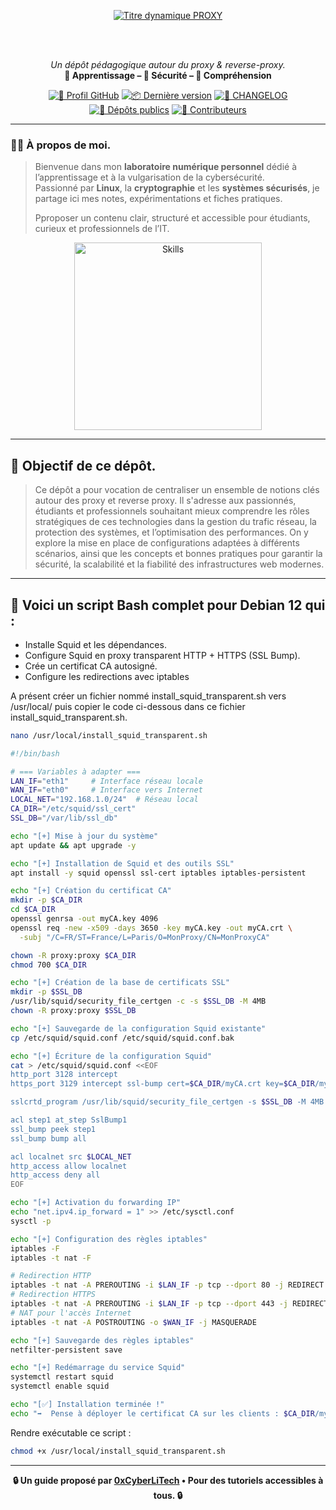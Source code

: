 <div align="center">

  <br></br>
  
  <a href="https://github.com/0xCyberLiTech">
    <img src="https://readme-typing-svg.herokuapp.com?font=JetBrains+Mono&size=50&duration=6000&pause=1000000000&color=FF0048&center=true&vCenter=true&width=1100&lines=%3EPROXY_" alt="Titre dynamique PROXY" />
  </a>
  
  <br></br>

  <p align="center">
    <em>Un dépôt pédagogique autour du proxy & reverse-proxy.</em><br>
    <b>📘 Apprentissage – 🔐 Sécurité – 🧠 Compréhension</b>
  </p>

  [![🔗 Profil GitHub](https://img.shields.io/badge/Profil-GitHub-181717?logo=github&style=flat-square)](https://github.com/0xCyberLiTech)
  [![📦 Dernière version](https://img.shields.io/github/v/release/0xCyberLiTech/Proxy?label=version&style=flat-square&color=blue)](https://github.com/0xCyberLiTech/Proxy/releases/latest)
  [![📄 CHANGELOG](https://img.shields.io/badge/📄%20Changelog-Proxy-blue?style=flat-square)](https://github.com/0xCyberLiTech/Proxy/blob/main/CHANGELOG.md)
  [![📂 Dépôts publics](https://img.shields.io/badge/Dépôts-publics-blue?style=flat-square)](https://github.com/0xCyberLiTech?tab=repositories)
  [![👥 Contributeurs](https://img.shields.io/badge/👥%20Contributeurs-cliquez%20ici-007ec6?style=flat-square)](https://github.com/0xCyberLiTech/Proxy/graphs/contributors)

</div>

---

### 👨‍💻 **À propos de moi.**

> Bienvenue dans mon **laboratoire numérique personnel** dédié à l’apprentissage et à la vulgarisation de la cybersécurité.  
> Passionné par **Linux**, la **cryptographie** et les **systèmes sécurisés**, je partage ici mes notes, expérimentations et fiches pratiques.  
>  
> Pproposer un contenu clair, structuré et accessible pour étudiants, curieux et professionnels de l’IT.  

<p align="center">
  <a href="https://github.com/0xCyberLiTech" target="_blank" rel="noopener">
    <img src="https://skillicons.dev/icons?i=linux,debian,bash,docker,nginx,git,vim" alt="Skills" alt="Logo techno" width="300">
  </a>
</p>

---

## 🎯 **Objectif de ce dépôt.**

> Ce dépôt a pour vocation de centraliser un ensemble de notions clés autour des proxy et reverse proxy. Il s'adresse aux passionnés, étudiants et professionnels souhaitant mieux comprendre les rôles stratégiques de ces technologies dans la
> gestion du trafic réseau, la protection des systèmes, et l’optimisation des performances.
> On y explore la mise en place de configurations adaptées à différents scénarios, ainsi que les concepts et bonnes pratiques pour garantir la sécurité, la scalabilité et la fiabilité des infrastructures web modernes.

---

## 🔐 Voici un script Bash complet pour Debian 12 qui :

- Installe Squid et les dépendances.
- Configure Squid en proxy transparent HTTP + HTTPS (SSL Bump).
- Crée un certificat CA autosigné.
- Configure les redirections avec iptables

A présent créer un fichier nommé install_squid_transparent.sh vers /usr/local/ puis copier le code ci-dessous dans ce fichier install_squid_transparent.sh.

```bash
nano /usr/local/install_squid_transparent.sh
```

```bash
#!/bin/bash

# === Variables à adapter ===
LAN_IF="eth1"     # Interface réseau locale
WAN_IF="eth0"     # Interface vers Internet
LOCAL_NET="192.168.1.0/24"  # Réseau local
CA_DIR="/etc/squid/ssl_cert"
SSL_DB="/var/lib/ssl_db"

echo "[+] Mise à jour du système"
apt update && apt upgrade -y

echo "[+] Installation de Squid et des outils SSL"
apt install -y squid openssl ssl-cert iptables iptables-persistent

echo "[+] Création du certificat CA"
mkdir -p $CA_DIR
cd $CA_DIR
openssl genrsa -out myCA.key 4096
openssl req -new -x509 -days 3650 -key myCA.key -out myCA.crt \
  -subj "/C=FR/ST=France/L=Paris/O=MonProxy/CN=MonProxyCA"

chown -R proxy:proxy $CA_DIR
chmod 700 $CA_DIR

echo "[+] Création de la base de certificats SSL"
mkdir -p $SSL_DB
/usr/lib/squid/security_file_certgen -c -s $SSL_DB -M 4MB
chown -R proxy:proxy $SSL_DB

echo "[+] Sauvegarde de la configuration Squid existante"
cp /etc/squid/squid.conf /etc/squid/squid.conf.bak

echo "[+] Écriture de la configuration Squid"
cat > /etc/squid/squid.conf <<EOF
http_port 3128 intercept
https_port 3129 intercept ssl-bump cert=$CA_DIR/myCA.crt key=$CA_DIR/myCA.key generate-host-certificates=on dynamic_cert_mem_cache_size=4MB

sslcrtd_program /usr/lib/squid/security_file_certgen -s $SSL_DB -M 4MB

acl step1 at_step SslBump1
ssl_bump peek step1
ssl_bump bump all

acl localnet src $LOCAL_NET
http_access allow localnet
http_access deny all
EOF

echo "[+] Activation du forwarding IP"
echo "net.ipv4.ip_forward = 1" >> /etc/sysctl.conf
sysctl -p

echo "[+] Configuration des règles iptables"
iptables -F
iptables -t nat -F

# Redirection HTTP
iptables -t nat -A PREROUTING -i $LAN_IF -p tcp --dport 80 -j REDIRECT --to-port 3128
# Redirection HTTPS
iptables -t nat -A PREROUTING -i $LAN_IF -p tcp --dport 443 -j REDIRECT --to-port 3129
# NAT pour l'accès Internet
iptables -t nat -A POSTROUTING -o $WAN_IF -j MASQUERADE

echo "[+] Sauvegarde des règles iptables"
netfilter-persistent save

echo "[+] Redémarrage du service Squid"
systemctl restart squid
systemctl enable squid

echo "[✅] Installation terminée !"
echo "➡️  Pense à déployer le certificat CA sur les clients : $CA_DIR/myCA.crt"
```

Rendre exécutable ce script :

```bash
chmod +x /usr/local/install_squid_transparent.sh
```

---

<p align="center">
  <b>🔒 Un guide proposé par <a href="https://github.com/0xCyberLiTech">0xCyberLiTech</a> • Pour des tutoriels accessibles à tous. 🔒</b>
</p>
